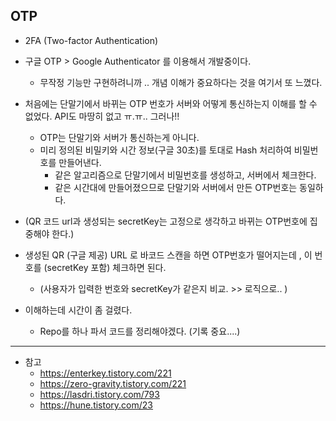 ## OTP

* 2FA (Two-factor Authentication)
* 구글 OTP > Google Authenticator 를 이용해서 개발중이다.
  * 무작정 기능만 구현하려니까 ..  개념 이해가 중요하다는 것을 여기서 또 느꼈다.
* 처음에는 단말기에서 바뀌는 OTP 번호가 서버와 어떻게 통신하는지 이해를 할 수 없었다. API도 마땅히 없고 ㅠ.ㅠ.. 그러나!!
  * OTP는 단말기와 서버가 통신하는게 아니다.
  * 미리 정의된 비밀키와 시간 정보(구글 30초)를 토대로 Hash 처리하여 비밀번호를 만들어낸다.
    * 같은 알고리즘으로 단말기에서 비밀번호를 생성하고, 서버에서 체크한다.
    * 같은 시간대에 만들어졌으므로 단말기와 서버에서 만든 OTP번호는 동일하다.

* (QR 코드 url과 생성되는 secretKey는 고정으로 생각하고 바뀌는 OTP번호에 집중해야 한다.)
* 생성된 QR (구글 제공) URL 로 바코드 스캔을 하면 OTP번호가 떨어지는데 , 이 번호를 (secretKey 포함) 체크하면 된다.
  * (사용자가 입력한 번호와 secretKey가 같은지 비교. >> 로직으로.. )
* 이해하는데 시간이 좀 걸렸다.
  * Repo를 하나 파서 코드를 정리해야겠다. (기록 중요....)
---
* 참고  
  * https://enterkey.tistory.com/221  
  * https://zero-gravity.tistory.com/221  
  * https://lasdri.tistory.com/793  
  * https://hune.tistory.com/23 
